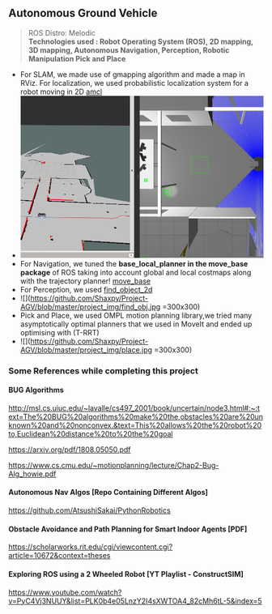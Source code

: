 ## Autonomous Ground Vehicle
> ROS Distro: Melodic <br>
**Technologies used : Robot Operating System (ROS), 2D mapping, 3D mapping, Autonomous Navigation, Perception, Robotic Manipulation Pick and Place** <br>
- For SLAM, we made use of gmapping algorithm and made a map in RViz. For localization, we used probabilistic localization system for a robot moving in 2D [amcl](http://wiki.ros.org/amcl) <br>
- ![](https://github.com/Shaxpy/Project-AGV/blob/master/project_img/nav.png)
- For Navigation, we tuned the **base_local_planner in the move_base package** of ROS taking into account global and local costmaps along with the trajectory planner! [move_base](http://wiki.ros.org/move_base) <br>
- For Perception, we used [find_object_2d](http://wiki.ros.org/find_object_2d) <br>
- ![](https://github.com/Shaxpy/Project-AGV/blob/master/project_img/find_obj.jpg =300x300)
- Pick and Place, we used OMPL motion planning library,we tried many asymptotically optimal planners that we used in MoveIt and ended up optimising with (T-RRT)
- ![](https://github.com/Shaxpy/Project-AGV/blob/master/project_img/place.jpg =300x300)
### Some References while completing this project 
#### BUG Algorithms

http://msl.cs.uiuc.edu/~lavalle/cs497_2001/book/uncertain/node3.html#:~:text=The%20BUG%20algorithms%20make%20the,obstacles%20are%20unknown%20and%20nonconvex.&text=This%20allows%20the%20robot%20to,Euclidean%20distance%20to%20the%20goal

https://arxiv.org/pdf/1808.05050.pdf

https://www.cs.cmu.edu/~motionplanning/lecture/Chap2-Bug-Alg_howie.pdf

#### Autonomous Nav Algos [Repo Containing Different Algos]

https://github.com/AtsushiSakai/PythonRobotics

#### Obstacle Avoidance and Path Planning for Smart Indoor Agents [PDF]

https://scholarworks.rit.edu/cgi/viewcontent.cgi?article=10672&context=theses

#### Exploring ROS using a 2 Wheeled Robot [YT Playlist - ConstructSIM]

https://www.youtube.com/watch?v=PyC4Vj3NUUY&list=PLK0b4e05LnzY2I4sXWTOA4_82cMh6tL-5&index=5
